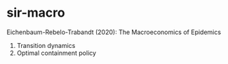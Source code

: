 # sir-macro

Eichenbaum-Rebelo-Trabandt (2020): The Macroeconomics of Epidemics

1. Transition dynamics
2. Optimal containment policy

